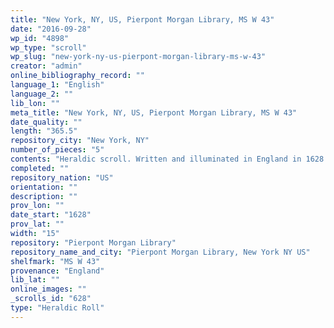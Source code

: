 ```yaml
---
title: "New York, NY, US, Pierpont Morgan Library, MS W 43"
date: "2016-09-28"
wp_id: "4898"
wp_type: "scroll"
wp_slug: "new-york-ny-us-pierpont-morgan-library-ms-w-43"
creator: "admin"
online_bibliography_record: ""
language_1: "English"
language_2: ""
lib_lon: ""
meta_title: "New York, NY, US, Pierpont Morgan Library, MS W 43"
date_quality: ""
length: "365.5"
repository_city: "New York, NY"
number_of_pieces: "5"
contents: "Heraldic scroll. Written and illuminated in England in 1628. Entitled: A Trew and Perfecte Roule of all Nobilitie of England...since the tyme of William the Conquerer, as those that are of later Creations...in ANNO 1628."
completed: ""
repository_nation: "US"
orientation: ""
description: ""
prov_lon: ""
date_start: "1628"
prov_lat: ""
width: "15"
repository: "Pierpont Morgan Library"
repository_name_and_city: "Pierpont Morgan Library, New York NY US"
shelfmark: "MS W 43"
provenance: "England"
lib_lat: ""
online_images: ""
_scrolls_id: "628"
type: "Heraldic Roll"
---
```



